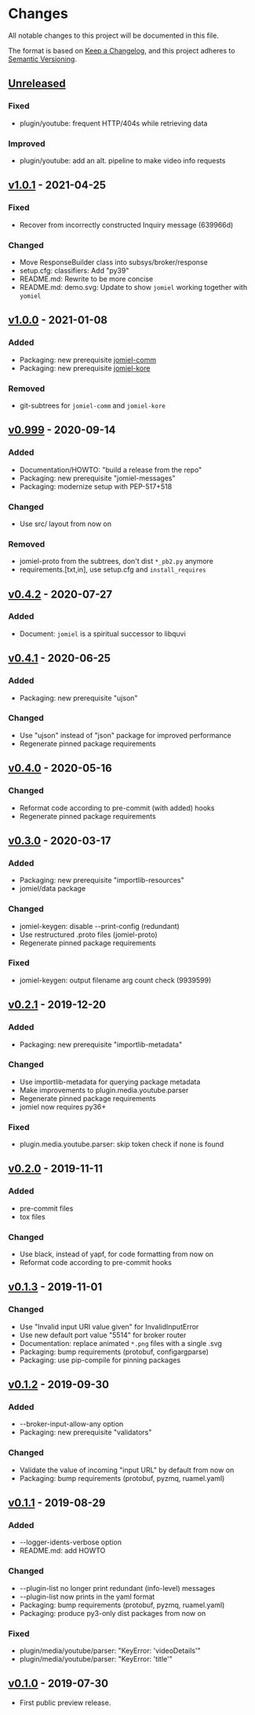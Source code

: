# Changes

All notable changes to this project will be documented in this file.

The format is based on [Keep a
Changelog](https://keepachangelog.com/en/1.0.0/), and this project
adheres to [Semantic Versioning](https://semver.org/spec/v2.0.0.html).

## [Unreleased]

### Fixed

- plugin/youtube: frequent HTTP/404s while retrieving data

### Improved

- plugin/youtube: add an alt. pipeline to make video info requests

## [v1.0.1] - 2021-04-25

### Fixed

- Recover from incorrectly constructed Inquiry message (639966d)

### Changed

- Move ResponseBuilder class into subsys/broker/response
- setup.cfg: classifiers: Add "py39"
- README.md: Rewrite to be more concise
- README.md: demo.svg: Update to show `jomiel` working together with `yomiel`

## [v1.0.0] - 2021-01-08

### Added

- Packaging: new prerequisite [jomiel-comm]
- Packaging: new prerequisite [jomiel-kore]

[jomiel-comm]: https://pypi.org/project/jomiel-comm
[jomiel-kore]: https://pypi.org/project/jomiel-kore

### Removed

- git-subtrees for `jomiel-comm` and `jomiel-kore`

## [v0.999] - 2020-09-14

### Added

- Documentation/HOWTO: "build a release from the repo"
- Packaging: new prerequisite "jomiel-messages"
- Packaging: modernize setup with PEP-517+518

### Changed

- Use src/ layout from now on

### Removed

- jomiel-proto from the subtrees, don't dist `*_pb2.py` anymore
- requirements.[txt,in], use setup.cfg and `install_requires`

## [v0.4.2] - 2020-07-27

### Added

- Document: `jomiel` is a spiritual successor to libquvi

## [v0.4.1] - 2020-06-25

### Added

- Packaging: new prerequisite "ujson"

### Changed

- Use "ujson" instead of "json" package for improved performance
- Regenerate pinned package requirements

## [v0.4.0] - 2020-05-16

### Changed

- Reformat code according to pre-commit (with added) hooks
- Regenerate pinned package requirements

## [v0.3.0] - 2020-03-17

### Added

- Packaging: new prerequisite "importlib-resources"
- jomiel/data package

### Changed

- jomiel-keygen: disable --print-config (redundant)
- Use restructured .proto files (jomiel-proto)
- Regenerate pinned package requirements

### Fixed

- jomiel-keygen: output filename arg count check (9939599)

## [v0.2.1] - 2019-12-20

### Added

- Packaging: new prerequisite "importlib-metadata"

### Changed

- Use importlib-metadata for querying package metadata
- Make improvements to plugin.media.youtube.parser
- Regenerate pinned package requirements
- jomiel now requires py36+

### Fixed

- plugin.media.youtube.parser: skip token check if none is found

## [v0.2.0] - 2019-11-11

### Added

- pre-commit files
- tox files

### Changed

- Use black, instead of yapf, for code formatting from now on
- Reformat code according to pre-commit hooks

## [v0.1.3] - 2019-11-01

### Changed

- Use "Invalid input URI value given" for InvalidInputError
- Use new default port value "5514" for broker router
- Documentation: replace animated `*.png` files with a single .svg
- Packaging: bump requirements (protobuf, configargparse)
- Packaging: use pip-compile for pinning packages

## [v0.1.2] - 2019-09-30

### Added

- --broker-input-allow-any option
- Packaging: new prerequisite "validators"

### Changed

- Validate the value of incoming "input URL" by default from now on
- Packaging: bump requirements (protobuf, pyzmq, ruamel.yaml)

## [v0.1.1] - 2019-08-29

### Added

- --logger-idents-verbose option
- README.md: add HOWTO

### Changed

- --plugin-list no longer print redundant (info-level) messages
- --plugin-list now prints in the yaml format
- Packaging: bump requirements (protobuf, pyzmq, ruamel.yaml)
- Packaging: produce py3-only dist packages from now on

### Fixed

- plugin/media/youtube/parser: "KeyError: 'videoDetails'"
- plugin/media/youtube/parser: "KeyError: 'title'"

## [v0.1.0] - 2019-07-30

- First public preview release.

[unreleased]: https://github.com/guendto/jomiel/compare/v1.0.1..HEAD
[v1.0.1]: https://github.com/guendto/jomiel/compare/v1.0.0..v1.0.1
[v1.0.0]: https://github.com/guendto/jomiel/compare/v0.999..v1.0.0
[v0.999]: https://github.com/guendto/jomiel/compare/v0.4.2..v0.999
[v0.4.2]: https://github.com/guendto/jomiel/compare/v0.4.1..v0.4.2
[v0.4.1]: https://github.com/guendto/jomiel/compare/v0.4.0..v0.4.1
[v0.4.0]: https://github.com/guendto/jomiel/compare/v0.3.0..v0.4.0
[v0.3.0]: https://github.com/guendto/jomiel/compare/v0.2.1..v0.3.0
[v0.2.1]: https://github.com/guendto/jomiel/compare/v0.2.0..v0.2.1
[v0.2.0]: https://github.com/guendto/jomiel/compare/v0.1.3..v0.2.0
[v0.1.3]: https://github.com/guendto/jomiel/compare/v0.1.2..v0.1.3
[v0.1.2]: https://github.com/guendto/jomiel/compare/v0.1.1..v0.1.2
[v0.1.1]: https://github.com/guendto/jomiel/compare/v0.1.0..v0.1.1
[v0.1.0]: https://github.com/guendto/jomiel/releases/tag/v0.1.0
